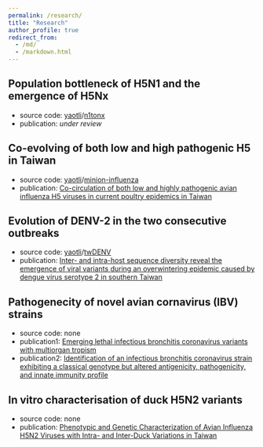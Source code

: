 ```yaml
---
permalink: /research/
title: "Research"
author_profile: true
redirect_from: 
  - /md/
  - /markdown.html
---
```


## Population bottleneck of H5N1 and the emergence of H5Nx 
* source code: [yaotli](https://github.com/yaotli)/[n1tonx](https://github.com/yaotli/n1tonx)
* publication: _under review_

## Co-evolving of both low and high pathogenic H5 in Taiwan
* source code: [yaotli](https://github.com/yaotli)/[minion-influenza](https://github.com/yaotli/minion-influenza)
* publication: [Co-circulation of both low and highly pathogenic avian influenza H5 viruses in current poultry epidemics in Taiwan](https://academic.oup.com/ve/article/6/1/veaa037/5831843)

## Evolution of DENV-2 in the two consecutive outbreaks
* source code: [yaotli](https://github.com/yaotli)/[twDENV](https://github.com/yaotli/twDENV)
* publication: [Inter- and intra-host sequence diversity reveal the emergence of viral variants during an overwintering epidemic caused by dengue virus serotype 2 in southern Taiwan](https://journals.plos.org/plosntds/article?id=10.1371/journal.pntd.0006827&rev=2)

## Pathogenecity of novel avian cornavirus (IBV) strains
* source code: none 
* publication1: [Emerging lethal infectious bronchitis coronavirus variants with multiorgan tropism](https://onlinelibrary.wiley.com/doi/full/10.1111/tbed.13412)
* publication2: [Identification of an infectious bronchitis coronavirus strain exhibiting a classical genotype but altered antigenicity, pathogenicity, and innate immunity profile](https://www.nature.com/articles/srep37725)

## In vitro characterisation of duck H5N2 variants
* source code: none 
* publication: [Phenotypic and Genetic Characterization of Avian Influenza H5N2 Viruses with Intra- and Inter-Duck Variations in Taiwan](https://journals.plos.org/plosone/article?id=10.1371/journal.pone.0133910)

